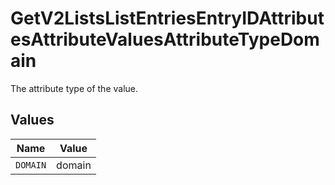 # GetV2ListsListEntriesEntryIDAttributesAttributeValuesAttributeTypeDomain

The attribute type of the value.


## Values

| Name     | Value    |
| -------- | -------- |
| `DOMAIN` | domain   |